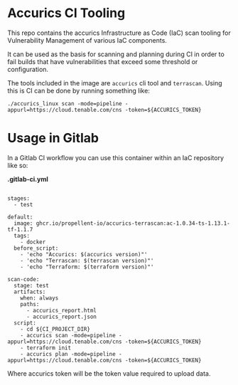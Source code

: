 # Accurics CI Tooling

This repo contains the accurics Infrastructure as Code (IaC) scan tooling for Vulnerability Management of various IaC components.

It can be used as the basis for scanning and planning during CI in order to fail builds that have vulnerabilities that exceed some threshold or configuration.

The tools included in the image are `accurics` cli tool and `terrascan`. Using this is CI can be done by running something like:

```
./accurics_linux scan -mode=pipeline -appurl=https://cloud.tenable.com/cns -token=${ACCURICS_TOKEN}
```

# Usage in Gitlab

In a Gitlab CI workflow you can use this container within an IaC repository like so:

**.gitlab-ci.yml**
```

stages:
  - test

default:
  image: ghcr.io/propellent-io/accurics-terrascan:ac-1.0.34-ts-1.13.1-tf-1.1.7
  tags:
    - docker
  before_script:
    - 'echo "Accurics: $(accurics version)"'
    - 'echo "Terrascan: $(terrascan version)"'
    - 'echo "Terraform: $(terraform version)"'

scan-code:
  stage: test
  artifacts:
    when: always
    paths:
      - accurics_report.html
      - accurics_report.json
  script:
    - cd ${CI_PROJECT_DIR}
    - accurics scan -mode=pipeline -appurl=https://cloud.tenable.com/cns -token=${ACCURICS_TOKEN}
    - terraform init
    - accurics plan -mode=pipeline -appurl=https://cloud.tenable.com/cns -token=${ACCURICS_TOKEN}
```

Where accurics token will be the token value required to upload data.

